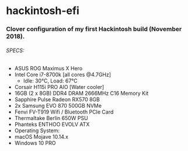 # hackintosh-efi

### Clover configuration of my first Hackintosh build (November 2018).

###### SPECS:
 - ASUS ROG Maximus X Hero
 - Intel Core i7-8700k [all cores @4.7GHz]
    - Idle: 30°C, Load: 67°C
 - Corsair H115i PRO AIO [Water cooler]
 - 16GB (2 x 8GB) DDR4 DRAM 2666MHz C16 Memory Kit
 - Sapphire Pulse Radeon RX570 8GB
 - 2x Samsung EVO 870 500GB NVMe
 - Fenvi FV-T919 Wifi / Bluetooth PCIe Card
 - Thermaltake Berlin 650W PSU
 - Phanteks ENTHOO EVOLV ATX
 - Operating System:
  - macOS Mojave 10.14.x
  - Windows 10 PRO
